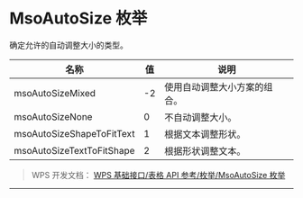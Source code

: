 # MsoAutoSize 枚举

确定允许的自动调整大小的类型。

| 名称                      | 值  | 说明                         |
|---------------------------|-----|------------------------------|
| msoAutoSizeMixed          | -2  | 使用自动调整大小方案的组合。 |
| msoAutoSizeNone           | 0   | 不自动调整大小。             |
| msoAutoSizeShapeToFitText | 1   | 根据文本调整形状。           |
| msoAutoSizeTextToFitShape | 2   | 根据形状调整文本。           |

> WPS 开发文档： [WPS 基础接口/表格 API 参考/枚举/MsoAutoSize 枚举](https://qn.cache.wpscdn.cn/encs/doc/office_v19/topics/WPS%20%E5%9F%BA%E7%A1%80%E6%8E%A5%E5%8F%A3/%E8%A1%A8%E6%A0%BC%20API%20%E5%8F%82%E8%80%83/%E6%9E%9A%E4%B8%BE/MsoAutoSize%20%E6%9E%9A%E4%B8%BE.html)

------------------------------------------------------------------------
